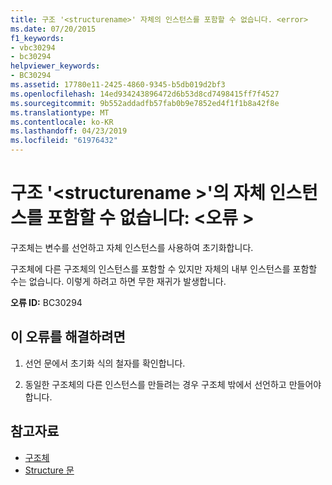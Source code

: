 ```yaml
---
title: 구조 '<structurename>' 자체의 인스턴스를 포함할 수 없습니다. <error>
ms.date: 07/20/2015
f1_keywords:
- vbc30294
- bc30294
helpviewer_keywords:
- BC30294
ms.assetid: 17780e11-2425-4860-9345-b5db019d2bf3
ms.openlocfilehash: 14ed934243896472d6b53d8cd7498415ff7f4527
ms.sourcegitcommit: 9b552addadfb57fab0b9e7852ed4f1f1b8a42f8e
ms.translationtype: MT
ms.contentlocale: ko-KR
ms.lasthandoff: 04/23/2019
ms.locfileid: "61976432"
---
```

# <a name="structure-structurename-cannot-contain-an-instance-of-itself-error"></a>구조 '\<structurename >'의 자체 인스턴스를 포함할 수 없습니다: \<오류 >
구조체는 변수를 선언하고 자체 인스턴스를 사용하여 초기화합니다.  
  
 구조체에 다른 구조체의 인스턴스를 포함할 수 있지만 자체의 내부 인스턴스를 포함할 수는 없습니다. 이렇게 하려고 하면 무한 재귀가 발생합니다.  
  
 **오류 ID:** BC30294  
  
## <a name="to-correct-this-error"></a>이 오류를 해결하려면  
  
1. 선언 문에서 초기화 식의 철자를 확인합니다.  
  
2. 동일한 구조체의 다른 인스턴스를 만들려는 경우 구조체 밖에서 선언하고 만들어야 합니다.  
  
## <a name="see-also"></a>참고자료

- [구조체](../../visual-basic/programming-guide/language-features/data-types/structures.md)
- [Structure 문](../../visual-basic/language-reference/statements/structure-statement.md)
